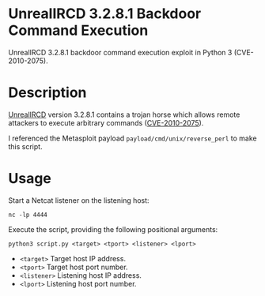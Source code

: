 # UnrealIRCD 3.2.8.1 Backdoor Command Execution
UnrealIRCD 3.2.8.1 backdoor command execution exploit in Python 3 (CVE-2010-2075).

# Description
[UnrealIRCD](https://www.unrealircd.org/) version 3.2.8.1 contains a trojan horse which allows remote attackers to execute arbitrary commands ([CVE-2010-2075](https://cve.mitre.org/cgi-bin/cvename.cgi?name=CVE-2010-2075)).

I referenced the Metasploit payload `payload/cmd/unix/reverse_perl` to make this script. 

# Usage
Start a Netcat listener on the listening host:
```
nc -lp 4444
```

Execute the script, providing the following positional arguments:
```
python3 script.py <target> <tport> <listener> <lport>
```
- `<target>` Target host IP address.
- `<tport>` Target host port number.
- `<listener>` Listening host IP address.
- `<lport>` Listening host port number.
